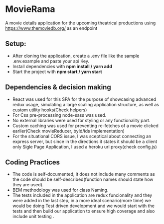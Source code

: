 # MovieRama

A movie details application for the upcoming theatrical productions using https://www.themoviedb.org/ as an endpoint

<h2>Setup:</h2>

- After cloning the application, create a .env file like the sample .env.example and paste your api Key.
- Install dependencies with <b> npm install / yarn add </b>
- Start the project with <b> npm start / yarn start </b>

<h2> Dependencies & decision making </h2>

- React was used for this SPA for the purpose of showcasing advanced redux usage, simulating a large scaling application structure, as well as custom utility hooks(Check helpers)
- For Css pre-processing node-sass was used.
- No external libraries were used for styling or any functionality part.
- Custom caching was used for preventing re-fetches of a movie clicked earlier(Check movieReducer, byId/ids implementation)
- For the situational CORS issue, I was sceptical about connecting an express server, but since in the directions it states it should be a client only Sigle Page Application,
  I used a heroku url proxy(check config.js)

<h2> Coding Practices </h2>

- The code is self-documented, it does not include many comments as the code should be self-described(function names should state how they are used).
- BEM methodology was used for class Naming.
- The tests included in the application are redux funcionality and they were added in the last step, in a more ideal scenario(more time) we would be doing Test driven
  development and we would start with the tests and then build our application to ensure high coverage and also include unit testing .
